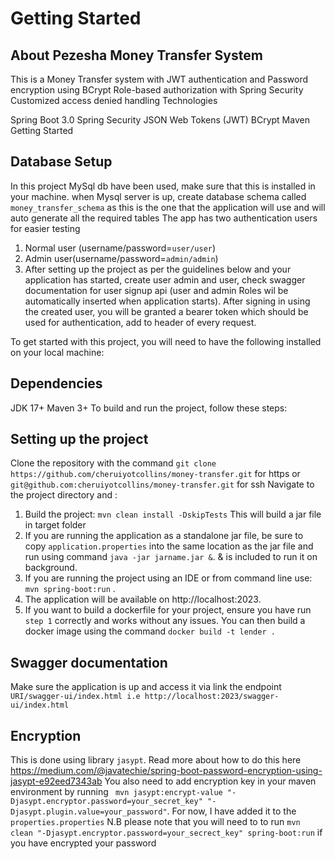 # Getting Started

## About Pezesha Money Transfer System

This is a Money Transfer system with JWT authentication and Password encryption using BCrypt Role-based authorization
with Spring Security Customized access denied handling Technologies

Spring Boot 3.0 Spring Security JSON Web Tokens (JWT) BCrypt Maven Getting Started

## Database Setup

In this project MySql db have been used, make sure that this is installed in your machine.
when Mysql server is up, create database schema called `money_transfer_schema` as this is the one that the application
will use and will auto generate all the required tables
The app has two authentication users for easier testing

1. Normal user (username/password=```user/user```)
2. Admin user(username/password=```admin/admin```)
3. After setting up the project as per the guidelines below and your application has started, create user admin and
   user, check swagger documentation for user signup api  (user and admin Roles wil be automatically inserted when
   application starts).
   After signing in using the created user, you will be granted a bearer token which should be used for authentication,
   add to header of every request.

To get started with this project, you will need to have the following installed on your local machine:

## Dependencies

JDK 17+ Maven 3+ To build and run the project, follow these steps:

## Setting up the project

Clone the repository with the command `git clone https://github.com/cheruiyotcollins/money-transfer.git` for https
or ` git@github.com:cheruiyotcollins/money-transfer.git` for ssh
Navigate to the project directory and :

1. Build the project: `mvn clean install -DskipTests` This will build a jar file in target folder
2. If you are running the application as a standalone jar file, be sure to copy `application.properties` into the same
   location as the jar file and run using command `java -jar jarname.jar &`. & is included to run it on background.
3. If you are running the project using an IDE or from command line use: `mvn spring-boot:run` .
4. The application will be available on http://localhost:2023.
5. If you want to build a dockerfile for your project, ensure you have run `step 1` correctly and works without any
   issues. You can then build a docker image using the command `docker build -t lender .`

## Swagger documentation

Make sure the application is up and access it via link the
endpoint `URI/swagger-ui/index.html i.e http://localhost:2023/swagger-ui/index.html`

## Encryption

This is done using library ```jasypt```. Read more about how to do this
here https://medium.com/@javatechie/spring-boot-password-encryption-using-jasypt-e92eed7343ab
You also need to add encryption key in your maven environment by
running ` mvn jasypt:encrypt-value "-Djasypt.encryptor.password=your_secret_key" "-Djasypt.plugin.value=your_password"`.
For now, I have added it to the ```properties.properties```
N.B please note that you will need to to run  `mvn clean "-Djasypt.encryptor.password=your_secrect_key" spring-boot:run`
if you have encrypted your password

